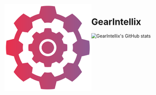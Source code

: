 <img src="gearintellix.svg" alt="gearintellix" align="left" height="275" />

# GearIntellix

![GearIntellix's GitHub stats](https://github-readme-stats.vercel.app/api?username=gearintellix&show_icons=true&bg_color=67.5,EC2F4B,8C5C95&title_color=fff&text_color=fff&icon_color=fff&hide_border=true&count_private=true&hide_title=true)

<!--
<p align="center">
  <img src="https://user-images.githubusercontent.com/7834238/164147936-e343e1c5-36ac-487e-a244-832b77ff4214.gif" alt="gearintellix" />
</p>
<img src="https://user-images.githubusercontent.com/7834238/164191326-59ae2fed-1a1f-4f09-aa4f-d84eee4d5d46.gif" alt="gearintellix" align="left" height="150" />

Here are some ideas to get you started:

- 🔭 I’m currently working on ...
- 🌱 I’m currently learning ...
- 👯 I’m looking to collaborate on ...
- 🤔 I’m looking for help with ...
- 💬 Ask me about ...
- 📫 How to reach me: ...
- 😄 Pronouns: ...
- ⚡ Fun fact: ...
-->
